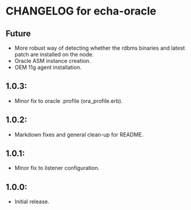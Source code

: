 # CHANGELOG for echa-oracle

## Future

* More robust way of detecting whether the rdbms binaries and latest
  patch are installed on the node.
* Oracle ASM instance creation.
* OEM 11g agent installation.

## 1.0.3:

* Minor fix to oracle .profile (ora_profile.erb).

## 1.0.2:

* Markdown fixes and general clean-up for README.

## 1.0.1:

* Minor fix to listener configuration.

## 1.0.0:

* Initial release.
